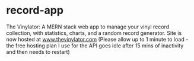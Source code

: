 # record-app
The Vinylator: A MERN stack web app to manage your vinyl record collection, with statistics, charts, and a random record generator.
Site is now hosted at www.thevinylator.com 
(Please allow up to 1 minute to load - the free hosting plan I use for the API goes idle after 15 mins of inactivity and then needs to restart)
